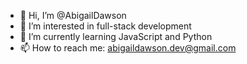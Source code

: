 - 👋 Hi, I’m @AbigailDawson
- 👀 I’m interested in full-stack development
- 🌱 I’m currently learning JavaScript and Python
- 📫 How to reach me: abigaildawson.dev@gmail.com
